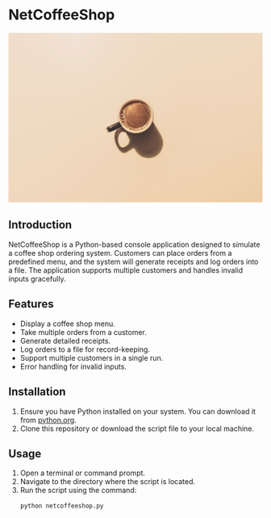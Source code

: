 # NetCoffeeShop
![NetCoffeeShop Logo](https://github.com/TetianaBovanenko/NetCoffeeShop/blob/main/coffeeshop.jpg?raw=true)


## Introduction
NetCoffeeShop is a Python-based console application designed to simulate a coffee shop ordering system. Customers can place orders from a predefined menu, and the system will generate receipts and log orders into a file. The application supports multiple customers and handles invalid inputs gracefully.

## Features
- Display a coffee shop menu.
- Take multiple orders from a customer.
- Generate detailed receipts.
- Log orders to a file for record-keeping.
- Support multiple customers in a single run.
- Error handling for invalid inputs.

## Installation
1. Ensure you have Python installed on your system. You can download it from [python.org](https://www.python.org/).
2. Clone this repository or download the script file to your local machine.

## Usage
1. Open a terminal or command prompt.
2. Navigate to the directory where the script is located.
3. Run the script using the command:
   ```sh
   python netcoffeeshop.py
